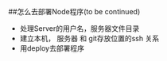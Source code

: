 ##怎么去部署Node程序(to be continued)
 - 处理Server的用户名，服务器文件目录
 - 建立本机， 服务器 和 git存放位置的ssh 关系
 - 用deploy去部署程序
